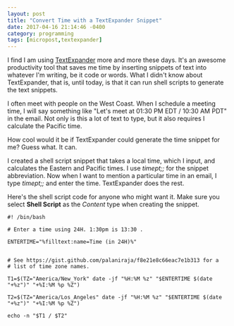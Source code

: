 ```yaml
---
layout: post
title: "Convert Time with a TextExpander Snippet"
date: 2017-04-16 21:14:46 -0400
category: programming
tags: [micropost,textexpander]
---
```


I find I am using [TextExpander](https://textexpander.com) more and more these days. It's an awesome productivity tool that saves me time by inserting snippets of text into whatever I'm writing, be it code or words. What I didn't know about TextExpander, that is, until today, is that it can run shell scripts to generate the text snippets. 

I often meet with people on the West Coast. When I schedule a meeting time, I will say something like "Let's meet at 01:30 PM EDT / 10:30 AM PDT" in the email. Not only is this a lot of text to type, but it also requires I calculate the Pacific time.

How cool would it be if TextExpander could generate the time snippet for me? Guess what. It can.

I created a shell script snippet that takes a local time, which I input, and calculates the Eastern and Pacific times. I use *timept;;* for the snippet abbreviation. Now when I want to mention a particular time in an email, I type *timept;;* and enter the time. TextExpander does the rest. 

Here's the shell script code for anyone who might want it. Make sure you select **Shell Script** as the *Content* type when creating the snippet.

```
#! /bin/bash

# Enter a time using 24H. 1:30pm is 13:30 .

ENTERTIME="%filltext:name=Time (in 24H)%"


# See https://gist.github.com/palaniraja/f8e21e8c66eac7e1b313 for a
# list of time zone names.

T1=$(TZ="America/New_York" date -jf "%H:%M %z" "$ENTERTIME $(date "+%z")" "+%I:%M %p %Z")

T2=$(TZ="America/Los_Angeles" date -jf "%H:%M %z" "$ENTERTIME $(date "+%z")" "+%I:%M %p %Z")

echo -n "$T1 / $T2"
```
